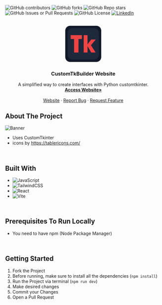 ![GitHub contributors](https://img.shields.io/github/contributors/arthurdeka/CustomTkBuilder-website?style=for-the-badge)
![GitHub forks](https://img.shields.io/github/forks/arthurdeka/CustomTkBuilder-website?style=for-the-badge)
![GitHub Repo stars](https://img.shields.io/github/stars/arthurdeka/CustomTkBuilder-website?style=for-the-badge)
![GitHub Issues or Pull Requests](https://img.shields.io/github/issues/arthurdeka/CustomTkBuilder-website?style=for-the-badge)
![GitHub License](https://img.shields.io/github/license/arthurdeka/CustomTkBuilder-website?style=for-the-badge)
[![LinkedIn](https://img.shields.io/badge/linkedin-%230077B5.svg?style=for-the-badge&logo=linkedin&logoColor=white)](https://www.linkedin.com/in/arthur-w-a-rodrigues-23416b293/)

<!-- PROJECT LOGO -->
<br />
<div align="center">
  <a href="https://github.com/othneildrew/Best-README-Template">
    <img src="public/logo_512.png" alt="Logo" width="120" height="120">
  </a>

  <h3 align="center">CustomTkBuilder Website</h3>

  <p align="center">
    A simplified way to create interfaces with Python customtkinter.
    <br />
    <a target="_blank" href="https://customtkbuilder.com"><strong>Access Website»</strong></a>
    <br />
    <br />
    <a href="https://github.com/othneildrew/Best-README-Template">Website</a>
    ·
    <a href="https://github.com/arthurdeka/CustomTkBuilder-website/issues">Report Bug</a>
    ·
    <a href="https://github.com/arthurdeka/CustomTkBuilder-website/issues">Request Feature</a>
  </p>
</div>

## About The Project

<div align="left">
   <img src="https://github.com/user-attachments/assets/320bfd2b-f951-4c6d-b575-0aa44c50d8a9" alt="Banner" height="220">
</div>

* Uses CustomTkinter
* icons by https://tablericons.com/

<br>

<!-- BUILT WITH -->
## Built With

* ![JavaScript](https://img.shields.io/badge/javascript-%23323330.svg?style=for-the-badge&logo=javascript&logoColor=%23F7DF1E)
* ![TailwindCSS](https://img.shields.io/badge/tailwindcss-%2338B2AC.svg?style=for-the-badge&logo=tailwind-css&logoColor=white)
* ![React](https://img.shields.io/badge/react-%2320232a.svg?style=for-the-badge&logo=react&logoColor=%2361DAFB)
* ![Vite](https://img.shields.io/badge/vite-%23646CFF.svg?style=for-the-badge&logo=vite&logoColor=white)

<br>

<!-- PREREQUISITES -->
## Prerequisites To Run Locally
* You need to have npm (Node Package Manager)

<br>

<!-- GETTING STARTED -->
## Getting Started

1. Fork the Project
2. Before running, make sure to install all the dependencies (`npm install`)
3. Run the Project via terminal (`npm run dev`)
4. Make desired changes
5. Commit your Changes
6. Open a Pull Request

<br>


